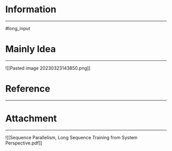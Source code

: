 # Information
---
#long_input

# Mainly Idea
---
![[Pasted image 20230323143850.png]]

# Reference
---


# Attachment
---
![[Sequence Parallelism, Long Sequence Training from System Perspective.pdf]]